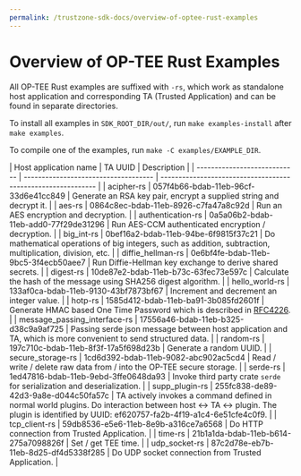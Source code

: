 ```yaml
---
permalink: /trustzone-sdk-docs/overview-of-optee-rust-examples
---
```


# Overview of OP-TEE Rust Examples

All OP-TEE Rust examples are suffixed with `-rs`, which work as standalone host
application and corresponding TA (Trusted Application) and can be found in
separate directories.

To install all examples in `SDK_ROOT_DIR/out/`, run `make examples-install`
after `make examples`.

To compile one of the examples, run `make -C examples/EXAMPLE_DIR`.

| Host application name        | TA UUID                              |
Description                                                  |
| ---------------------------- | ------------------------------------ |
------------------------------------------------------------ |
| acipher-rs                   | 057f4b66-bdab-11eb-96cf-33d6e41cc849 | Generate
an RSA key pair,  encrypt a supplied string and decrypt it. |
| aes-rs                       | 0864c8ec-bdab-11eb-8926-c7fa47a8c92d | Run an
AES encryption and decryption.                        |
| authentication-rs            | 0a5a06b2-bdab-11eb-add0-77f29de31296 | Run
AES-CCM authenticated encryption / decryption.           |
| big_int-rs                   | 0bef16a2-bdab-11eb-94be-6f9815f37c21 | Do
mathematical operations of big integers, such as addition, subtraction,
multiplication, division, etc. |
| diffie_hellman-rs            | 0e6bf4fe-bdab-11eb-9bc5-3f4ecb50aee7 | Run
Diffie-Hellman key exchange to derive shared secrets.    |
| digest-rs                    | 10de87e2-bdab-11eb-b73c-63fec73e597c |
Calculate the hash of the message using SHA256 digest algorithm. |
| hello_world-rs               | 133af0ca-bdab-11eb-9130-43bf7873bf67 |
Increment and decrement an integer value.                    |
| hotp-rs                      | 1585d412-bdab-11eb-ba91-3b085fd2601f | Generate
HMAC based One Time Password which is  described in
[RFC4226](https://www.ietf.org/rfc/rfc4226.txt). |
| message_passing_interface-rs | 17556a46-bdab-11eb-b325-d38c9a9af725 | Passing
serde json message between host application and TA, which is more convenient to
send structured data. |
| random-rs                    | 197c710c-bdab-11eb-8f3f-17a5f698d23b | Generate
a random UUID.                                      |
| secure_storage-rs            | 1cd6d392-bdab-11eb-9082-abc902ac5cd4 | Read /
write / delete raw data from / into the OP-TEE secure storage. |
| serde-rs                     | 1ed47816-bdab-11eb-9ebd-3ffe0648da93 | Invoke
third party crate `serde` for serialization and deserialization. |
| supp_plugin-rs               | 255fc838-de89-42d3-9a8e-d044c50fa57c | TA
actively invokes a command defined in normal world plugins. Do interaction
between host <-> TA <-> plugin. The plugin is identified by UUID:
ef620757-fa2b-4f19-a1c4-6e51cfe4c0f9. |
| tcp_client-rs                | 59db8536-e5e6-11eb-8e9b-a316ce7a6568 | Do HTTP
connection from Trusted Application.                 |
| time-rs                      | 21b1a1da-bdab-11eb-b614-275a7098826f | Set /
get TEE time.                                          |
| udp_socket-rs                | 87c2d78e-eb7b-11eb-8d25-df4d5338f285 | Do UDP
socket connection from Trusted Application.           |

